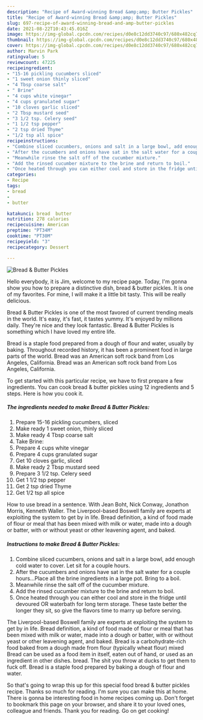 ```yaml
---
description: "Recipe of Award-winning Bread &amp;amp; Butter Pickles"
title: "Recipe of Award-winning Bread &amp;amp; Butter Pickles"
slug: 697-recipe-of-award-winning-bread-and-amp-butter-pickles
date: 2021-08-22T10:43:45.016Z
image: https://img-global.cpcdn.com/recipes/d0e8c12dd3740c97/680x482cq70/bread-butter-pickles-recipe-main-photo.jpg
thumbnail: https://img-global.cpcdn.com/recipes/d0e8c12dd3740c97/680x482cq70/bread-butter-pickles-recipe-main-photo.jpg
cover: https://img-global.cpcdn.com/recipes/d0e8c12dd3740c97/680x482cq70/bread-butter-pickles-recipe-main-photo.jpg
author: Marvin Park
ratingvalue: 5
reviewcount: 47225
recipeingredient:
- "15-16 pickling cucumbers sliced"
- "1 sweet onion thinly sliced"
- "4 Tbsp coarse salt"
- " Brine"
- "4 cups white vinegar"
- "4 cups granulated sugar"
- "10 cloves garlic sliced"
- "2 Tbsp mustard seed"
- "3 1/2 tsp. Celery seed"
- "1 1/2 tsp pepper"
- "2 tsp dried Thyme"
- "1/2 tsp all spice"
recipeinstructions:
- "Combine sliced cucumbers, onions and salt in a large bowl, add enough cold water to cover. Let sit for a couple hours."
- "After the cucumbers and onions have sat in the salt water for a couple hours...Place all the brine ingredients in a large pot. Bring to a boil."
- "Meanwhile rinse the salt off of the cucumber mixture."
- "Add the rinsed cucumber mixture to the brine and return to boil."
- "Once heated through you can either cool and store in the fridge until devoured OR waterbath for long term storage. These taste better the longer they sit, so give the flavors time to marry up before serving."
categories:
- Recipe
tags:
- bread
- 
- butter

katakunci: bread  butter 
nutrition: 278 calories
recipecuisine: American
preptime: "PT34M"
cooktime: "PT30M"
recipeyield: "3"
recipecategory: Dessert

---
```



![Bread &amp; Butter Pickles](https://img-global.cpcdn.com/recipes/d0e8c12dd3740c97/680x482cq70/bread-butter-pickles-recipe-main-photo.jpg)

Hello everybody, it is Jim, welcome to my recipe page. Today, I'm gonna show you how to prepare a distinctive dish, bread &amp; butter pickles. It is one of my favorites. For mine, I will make it a little bit tasty. This will be really delicious.

Bread &amp; Butter Pickles is one of the most favored of current trending meals in the world. It's easy, it's fast, it tastes yummy. It's enjoyed by millions daily. They're nice and they look fantastic. Bread &amp; Butter Pickles is something which I have loved my entire life.

Bread is a staple food prepared from a dough of flour and water, usually by baking. Throughout recorded history, it has been a prominent food in large parts of the world. Bread was an American soft rock band from Los Angeles, California. Bread was an American soft rock band from Los Angeles, California.


To get started with this particular recipe, we have to first prepare a few ingredients. You can cook bread &amp; butter pickles using 12 ingredients and 5 steps. Here is how you cook it.

<!--inarticleads1-->

##### The ingredients needed to make Bread &amp; Butter Pickles:

1. Prepare 15-16 pickling cucumbers, sliced
1. Make ready 1 sweet onion, thinly sliced
1. Make ready 4 Tbsp coarse salt
1. Take  Brine:
1. Prepare 4 cups white vinegar
1. Prepare 4 cups granulated sugar
1. Get 10 cloves garlic, sliced
1. Make ready 2 Tbsp mustard seed
1. Prepare 3 1/2 tsp. Celery seed
1. Get 1 1/2 tsp pepper
1. Get 2 tsp dried Thyme
1. Get 1/2 tsp all spice


How to use bread in a sentence. With Jean Boht, Nick Conway, Jonathon Morris, Kenneth Waller. The Liverpool-based Boswell family are experts at exploiting the system to get by in life. Bread definition, a kind of food made of flour or meal that has been mixed with milk or water, made into a dough or batter, with or without yeast or other leavening agent, and baked. 

<!--inarticleads2-->

##### Instructions to make Bread &amp; Butter Pickles:

1. Combine sliced cucumbers, onions and salt in a large bowl, add enough cold water to cover. Let sit for a couple hours.
1. After the cucumbers and onions have sat in the salt water for a couple hours...Place all the brine ingredients in a large pot. Bring to a boil.
1. Meanwhile rinse the salt off of the cucumber mixture.
1. Add the rinsed cucumber mixture to the brine and return to boil.
1. Once heated through you can either cool and store in the fridge until devoured OR waterbath for long term storage. These taste better the longer they sit, so give the flavors time to marry up before serving.


The Liverpool-based Boswell family are experts at exploiting the system to get by in life. Bread definition, a kind of food made of flour or meal that has been mixed with milk or water, made into a dough or batter, with or without yeast or other leavening agent, and baked. Bread is a carbohydrate-rich food baked from a dough made from flour (typically wheat flour) mixed Bread can be used as a food item in itself, eaten out of hand, or used as an ingredient in other dishes. bread. The shit you throw at ducks to get them to fuck off. Bread is a staple food prepared by baking a dough of flour and water. 

So that's going to wrap this up for this special food bread &amp; butter pickles recipe. Thanks so much for reading. I'm sure you can make this at home. There is gonna be interesting food in home recipes coming up. Don't forget to bookmark this page on your browser, and share it to your loved ones, colleague and friends. Thank you for reading. Go on get cooking!
